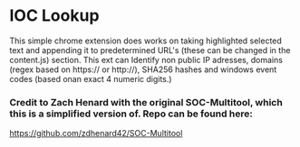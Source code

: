 # IOC Lookup
This simple chrome extension does works on taking highlighted selected text and appending it to predetermined URL's (these can be changed in the content.js) section. 
This ext can Identify non public IP adresses, domains (regex based on https:// or http://), SHA256 hashes and windows event codes (based onan exact 4 numeric digits.)

### Credit to Zach Henard with the original SOC-Multitool, which this is a simplified version of. Repo can be found here:
https://github.com/zdhenard42/SOC-Multitool
